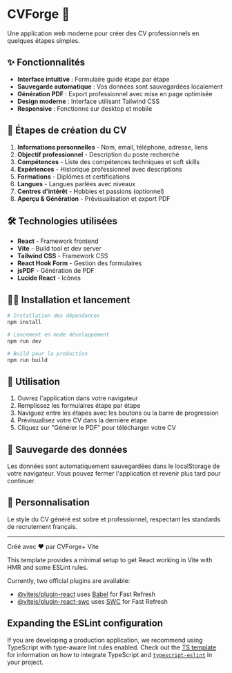 # CVForge 📄

Une application web moderne pour créer des CV professionnels en quelques étapes simples.

## ✨ Fonctionnalités

- **Interface intuitive** : Formulaire guidé étape par étape
- **Sauvegarde automatique** : Vos données sont sauvegardées localement
- **Génération PDF** : Export professionnel avec mise en page optimisée
- **Design moderne** : Interface utilisant Tailwind CSS
- **Responsive** : Fonctionne sur desktop et mobile

## 🚀 Étapes de création du CV

1. **Informations personnelles** - Nom, email, téléphone, adresse, liens
2. **Objectif professionnel** - Description du poste recherché
3. **Compétences** - Liste des compétences techniques et soft skills
4. **Expériences** - Historique professionnel avec descriptions
5. **Formations** - Diplômes et certifications
6. **Langues** - Langues parlées avec niveaux
7. **Centres d'intérêt** - Hobbies et passions (optionnel)
8. **Aperçu & Génération** - Prévisualisation et export PDF

## 🛠️ Technologies utilisées

- **React** - Framework frontend
- **Vite** - Build tool et dev server
- **Tailwind CSS** - Framework CSS
- **React Hook Form** - Gestion des formulaires
- **jsPDF** - Génération de PDF
- **Lucide React** - Icônes

## 🏃‍♂️ Installation et lancement

```bash
# Installation des dépendances
npm install

# Lancement en mode développement
npm run dev

# Build pour la production
npm run build
```

## 📱 Utilisation

1. Ouvrez l'application dans votre navigateur
2. Remplissez les formulaires étape par étape
3. Naviguez entre les étapes avec les boutons ou la barre de progression
4. Prévisualisez votre CV dans la dernière étape
5. Cliquez sur "Générer le PDF" pour télécharger votre CV

## 💾 Sauvegarde des données

Les données sont automatiquement sauvegardées dans le localStorage de votre navigateur. Vous pouvez fermer l'application et revenir plus tard pour continuer.

## 🎨 Personnalisation

Le style du CV généré est sobre et professionnel, respectant les standards de recrutement français.

---

Créé avec ❤️ par CVForge+ Vite

This template provides a minimal setup to get React working in Vite with HMR and some ESLint rules.

Currently, two official plugins are available:

- [@vitejs/plugin-react](https://github.com/vitejs/vite-plugin-react/blob/main/packages/plugin-react) uses [Babel](https://babeljs.io/) for Fast Refresh
- [@vitejs/plugin-react-swc](https://github.com/vitejs/vite-plugin-react/blob/main/packages/plugin-react-swc) uses [SWC](https://swc.rs/) for Fast Refresh

## Expanding the ESLint configuration

If you are developing a production application, we recommend using TypeScript with type-aware lint rules enabled. Check out the [TS template](https://github.com/vitejs/vite/tree/main/packages/create-vite/template-react-ts) for information on how to integrate TypeScript and [`typescript-eslint`](https://typescript-eslint.io) in your project.
